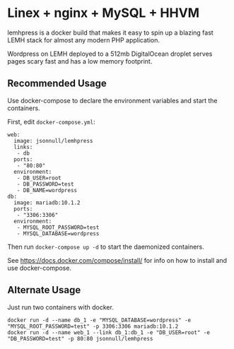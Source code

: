 # Linex + nginx + MySQL + HHVM
lemhpress is a docker build that makes it easy to spin up a blazing fast LEMH stack for almost any modern PHP application.

Wordpress on LEMH deployed to a 512mb DigitalOcean droplet serves pages scary fast and has a low memory footprint.

## Recommended Usage

Use docker-compose to declare the environment variables and start the containers.

First, edit `docker-compose.yml`:

```
web:
  image: jsonnull/lemhpress
  links:
   - db
  ports:
   - "80:80"
  environment:
   - DB_USER=root
   - DB_PASSWORD=test
   - DB_NAME=wordpress
db:
  image: mariadb:10.1.2
  ports:
   - "3306:3306"
  environment:
   - MYSQL_ROOT_PASSWORD=test
   - MYSQL_DATABASE=wordpress
```

Then run `docker-compose up -d` to start the daemonized containers.

See https://docs.docker.com/compose/install/ for info on how to install and use docker-compose.

## Alternate Usage

Just run two containers with docker.

```
docker run -d --name db_1 -e "MYSQL_DATABASE=wordpress" -e "MYSQL_ROOT_PASSWORD=test" -p 3306:3306 mariadb:10.1.2
docker run -d --name web_1 --link db_1:db_1 -e "DB_USER=root" -e "DB_PASSWORD=test" -p 80:80 jsonnull/lemhpress
```